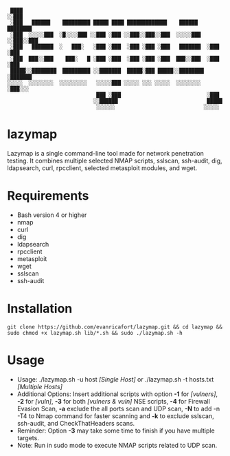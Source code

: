 ```
 ████                                                                     
░░███                                                                     
 ░███   ██████    █████████ █████ ████ █████████████    ██████   ████████ 
 ░███  ░░░░░███  ░█░░░░███ ░░███ ░███ ░░███░░███░░███  ░░░░░███ ░░███░░███
 ░███   ███████  ░   ███░   ░███ ░███  ░███ ░███ ░███   ███████  ░███ ░███
 ░███  ███░░███    ███░   █ ░███ ░███  ░███ ░███ ░███  ███░░███  ░███ ░███
 █████░░████████  █████████ ░░███████  █████░███ █████░░████████ ░███████ 
░░░░░  ░░░░░░░░  ░░░░░░░░░   ░░░░░███ ░░░░░ ░░░ ░░░░░  ░░░░░░░░  ░███░░░  
                             ███ ░███                            ░███     
                            ░░██████                             █████    
                             ░░░░░░                             ░░░░░     
```

# lazymap

Lazymap is a single command-line tool made for network penetration testing. It combines multiple selected NMAP scripts, sslscan, ssh-audit, dig, ldapsearch, curl, rpcclient, selected metasploit modules, and wget.

# Requirements

- Bash version 4 or higher
- nmap
- curl
- dig
- ldapsearch
- rpcclient
- metasploit
- wget
- sslscan
- ssh-audit
  
# Installation

```
git clone https://github.com/evanricafort/lazymap.git && cd lazymap && sudo chmod +x lazymap.sh lib/*.sh && sudo ./lazymap.sh -h
```

# Usage

- Usage: ./lazymap.sh -u host _[Single Host]_ or ./lazymap.sh -t hosts.txt _[Multiple Hosts]_
- Additional Options: Insert additional scripts with option **-1** for _[vulners]_, **-2** for _[vuln]_, **-3** for both _[vulners & vuln]_ NSE scripts, **-4** for Firewall Evasion Scan, **-a** exclude the all ports scan and UDP scan, **-N** to add -n -T4 to Nmap command for faster scanning and **-k** to exclude sslscan, ssh-audit, and CheckThatHeaders scans.
- Reminder: Option **-3** may take some time to finish if you have multiple targets.
- Note: Run in sudo mode to execute NMAP scripts related to UDP scan.
